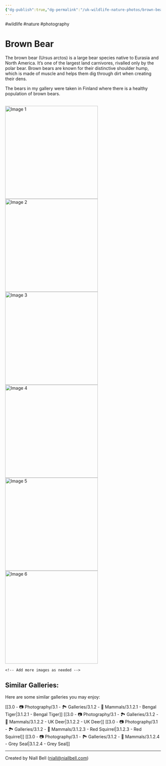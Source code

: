 ```yaml
---
{"dg-publish":true,"dg-permalink":"/uk-wildlife-nature-photos/brown-bear/","permalink":"/uk-wildlife-nature-photos/brown-bear/","title":"Brown Bear","hide":true,"tags":["wildlife","nature","photography"],"noteIcon":null,"created":"2024-07-15T22:59:06.359+03:00","updated":"2024-07-15T23:22:20.860+03:00"}
---
```


#wildlife #nature #photography 
# Brown Bear

The brown bear (Ursus arctos) is a large bear species native to Eurasia and North America. It’s one of the largest land carnivores, rivalled only by the polar bear. Brown bears are known for their distinctive shoulder hump, which is made of muscle and helps them dig through dirt when creating their dens.

The bears in my gallery were taken in Finland where there is a healthy population of brown bears.

<br>
<div class="gallery">
    <a href="https://i.imgur.com/Tip0k1n.jpg" data-fancybox="gallery">
        <img src="https://i.imgur.com/Tip0k1n.jpg" alt="Image 1" width="300">
    </a>
    <a href="https://i.imgur.com/vcMzrC0.jpg" data-fancybox="gallery">
        <img src="https://i.imgur.com/vcMzrC0.jpg" alt="Image 2" width="300">
    </a>
    <a href="https://i.imgur.com/wiz8HT1.jpeg" data-fancybox="gallery">
        <img src="https://i.imgur.com/wiz8HT1.jpeg" alt="Image 3" width="300">
    </a>
    <a href="https://i.imgur.com/N6iarDQ.jpeg" data-fancybox="gallery">
        <img src="https://i.imgur.com/N6iarDQ.jpeg" alt="Image 4" width="300">
    </a>
    <a href="https://i.imgur.com/gUrmfKl.jpeg" data-fancybox="gallery">
        <img src="https://i.imgur.com/gUrmfKl.jpeg" alt="Image 5" width="300">
    </a>
    <a href="https://i.imgur.com/6RuMr1y.jpeg" data-fancybox="gallery">
        <img src="https://i.imgur.com/6RuMr1y.jpeg" alt="Image 6" width="300">
    </a>

    <!-- Add more images as needed -->
</div>


## Similar Galleries:

Here are some similar galleries you may enjoy:

[[3.0 - 📷 Photography/3.1 - 🏞️ Galleries/3.1.2 - 🐯 Mammals/3.1.2.1 - Bengal Tiger\|3.1.2.1 - Bengal Tiger]]
[[3.0 - 📷 Photography/3.1 - 🏞️ Galleries/3.1.2 - 🐯 Mammals/3.1.2.2 - UK Deer\|3.1.2.2 - UK Deer]]
[[3.0 - 📷 Photography/3.1 - 🏞️ Galleries/3.1.2 - 🐯 Mammals/3.1.2.3 - Red Squirrel\|3.1.2.3 - Red Squirrel]]
[[3.0 - 📷 Photography/3.1 - 🏞️ Galleries/3.1.2 - 🐯 Mammals/3.1.2.4 - Grey Seal\|3.1.2.4 - Grey Seal]]

---
Created by Niall Bell (niall@niallbell.com)